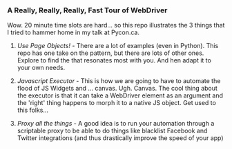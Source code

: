 ### A Really, Really, Really, Fast Tour of WebDriver ###

Wow. 20 minute time slots are hard... so this repo illustrates the 3 things that I tried to hammer home in my talk at Pycon.ca.

1. _Use Page Objects!_ - There are a lot of examples (even in Python). This repo has one take on the pattern, but there are lots of other ones. Explore to find the that resonates most with you. And hen adapt it to your own needs.

2. _Javascript Executor_ - This is how we are going to have to automate the flood of JS Widgets and ... canvas. Ugh. Canvas. The cool thing about the executor is that it can take a WebDriver element as an argument and the 'right' thing happens to morph it to a native JS object. Get used to this folks...

3. _Proxy all the things_ - A good idea is to run your automation through a scriptable proxy to be able to do things like blacklist Facebook and Twitter integrations (and thus drastically improve the speed of your app)